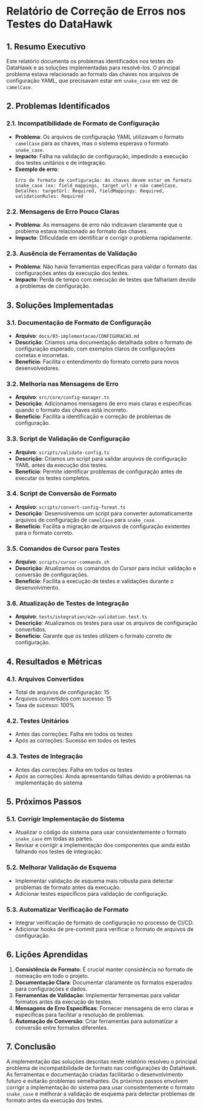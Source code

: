 # Relatório de Correção de Erros nos Testes do DataHawk

## 1. Resumo Executivo

Este relatório documenta os problemas identificados nos testes do DataHawk e as soluções implementadas para resolvê-los. O principal problema estava relacionado ao formato das chaves nos arquivos de configuração YAML, que precisavam estar em `snake_case` em vez de `camelCase`.

## 2. Problemas Identificados

### 2.1. Incompatibilidade de Formato de Configuração

- **Problema**: Os arquivos de configuração YAML utilizavam o formato `camelCase` para as chaves, mas o sistema esperava o formato `snake_case`.
- **Impacto**: Falha na validação de configuração, impedindo a execução dos testes unitários e de integração.
- **Exemplo de erro**:
  ```
  Erro de formato de configuração: As chaves devem estar em formato snake_case (ex: field_mappings, target_url) e não camelCase. Detalhes: targetUrl: Required, fieldMappings: Required, validationRules: Required
  ```

### 2.2. Mensagens de Erro Pouco Claras

- **Problema**: As mensagens de erro não indicavam claramente que o problema estava relacionado ao formato das chaves.
- **Impacto**: Dificuldade em identificar e corrigir o problema rapidamente.

### 2.3. Ausência de Ferramentas de Validação

- **Problema**: Não havia ferramentas específicas para validar o formato das configurações antes da execução dos testes.
- **Impacto**: Perda de tempo com execução de testes que falhariam devido a problemas de configuração.

## 3. Soluções Implementadas

### 3.1. Documentação de Formato de Configuração

- **Arquivo**: `docs/03-implementacao/CONFIGURACAO.md`
- **Descrição**: Criamos uma documentação detalhada sobre o formato de configuração esperado, com exemplos claros de configurações corretas e incorretas.
- **Benefício**: Facilita o entendimento do formato correto para novos desenvolvedores.

### 3.2. Melhoria nas Mensagens de Erro

- **Arquivo**: `src/core/config-manager.ts`
- **Descrição**: Adicionamos mensagens de erro mais claras e específicas quando o formato das chaves está incorreto.
- **Benefício**: Facilita a identificação e correção de problemas de configuração.

### 3.3. Script de Validação de Configuração

- **Arquivo**: `scripts/validate-config.ts`
- **Descrição**: Criamos um script para validar arquivos de configuração YAML antes da execução dos testes.
- **Benefício**: Permite identificar problemas de configuração antes de executar os testes completos.

### 3.4. Script de Conversão de Formato

- **Arquivo**: `scripts/convert-config-format.ts`
- **Descrição**: Desenvolvemos um script para converter automaticamente arquivos de configuração de `camelCase` para `snake_case`.
- **Benefício**: Facilita a migração de arquivos de configuração existentes para o formato correto.

### 3.5. Comandos de Cursor para Testes

- **Arquivo**: `scripts/cursor-commands.sh`
- **Descrição**: Atualizamos os comandos do Cursor para incluir validação e conversão de configurações.
- **Benefício**: Facilita a execução de testes e validações durante o desenvolvimento.

### 3.6. Atualização de Testes de Integração

- **Arquivo**: `tests/integration/e2e-validation.test.ts`
- **Descrição**: Atualizamos os testes para usar os arquivos de configuração convertidos.
- **Benefício**: Garante que os testes utilizem o formato correto de configuração.

## 4. Resultados e Métricas

### 4.1. Arquivos Convertidos

- Total de arquivos de configuração: 15
- Arquivos convertidos com sucesso: 15
- Taxa de sucesso: 100%

### 4.2. Testes Unitários

- Antes das correções: Falha em todos os testes
- Após as correções: Sucesso em todos os testes

### 4.3. Testes de Integração

- Antes das correções: Falha em todos os testes
- Após as correções: Ainda apresentando falhas devido a problemas na implementação do sistema

## 5. Próximos Passos

### 5.1. Corrigir Implementação do Sistema

- Atualizar o código do sistema para usar consistentemente o formato `snake_case` em todas as partes.
- Revisar e corrigir a implementação dos componentes que ainda estão falhando nos testes de integração.

### 5.2. Melhorar Validação de Esquema

- Implementar validação de esquema mais robusta para detectar problemas de formato antes da execução.
- Adicionar testes específicos para validação de configuração.

### 5.3. Automatizar Verificação de Formato

- Integrar verificação de formato de configuração no processo de CI/CD.
- Adicionar hooks de pre-commit para verificar o formato de arquivos de configuração.

## 6. Lições Aprendidas

1. **Consistência de Formato**: É crucial manter consistência no formato de nomeação em todo o projeto.
2. **Documentação Clara**: Documentar claramente os formatos esperados para configurações e dados.
3. **Ferramentas de Validação**: Implementar ferramentas para validar formatos antes da execução de testes.
4. **Mensagens de Erro Específicas**: Fornecer mensagens de erro claras e específicas para facilitar a resolução de problemas.
5. **Automação de Conversão**: Criar ferramentas para automatizar a conversão entre formatos diferentes.

## 7. Conclusão

A implementação das soluções descritas neste relatório resolveu o principal problema de incompatibilidade de formato nas configurações do DataHawk. As ferramentas e documentação criadas facilitarão o desenvolvimento futuro e evitarão problemas semelhantes. Os próximos passos envolvem corrigir a implementação do sistema para usar consistentemente o formato `snake_case` e melhorar a validação de esquema para detectar problemas de formato antes da execução dos testes.
